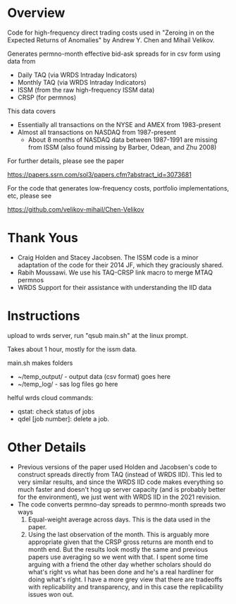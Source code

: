 # Overview
Code for high-frequency direct trading costs used in "Zeroing in on the Expected Returns of Anomalies" by Andrew Y. Chen and Mihail Velikov.

Generates permno-month effective bid-ask spreads for in csv form using data from 
* Daily TAQ (via WRDS Intraday Indicators)
* Monthly TAQ (via WRDS Intraday Indicators)
* ISSM (from the raw high-frequency ISSM data)
* CRSP (for permnos)

This data covers 
* Essentially all transactions on the NYSE and AMEX from 1983-present
* Almost all transactions on NASDAQ from 1987-present
  * About 8 months of NASDAQ data between 1987-1991 are missing from ISSM (also found missing by Barber, Odean, and Zhu 2008)

For further details, please see the paper

https://papers.ssrn.com/sol3/papers.cfm?abstract_id=3073681

For the code that generates low-frequency costs, portfolio implementations, etc, please see

https://github.com/velikov-mihail/Chen-Velikov


# Thank Yous
* Craig Holden and Stacey Jacobsen.  The ISSM code is a minor adaptation of the code for their 2014 JF, which they graciously shared.
* Rabih Moussawi.  We use his TAQ-CRSP link macro to merge MTAQ permnos
* WRDS Support for their assistance with understanding the IID data

# Instructions
upload to wrds server, run "qsub main.sh" at the linux prompt.

Takes about 1 hour, mostly for the issm data.

main.sh makes folders
* ~/temp_output/ - output data (csv format) goes here 
* ~/temp_log/ - sas log files go here	

helful wrds cloud commands:
* qstat: check status of jobs
* qdel [job number]: delete a job.
	
# Other Details
* Previous versions of the paper used Holden and Jacobsen's code to construct spreads directly from TAQ (instead of WRDS IID).  This led to very similar results, and since the WRDS IID code makes everything so much faster and doesn't hog up server capacity (and is probably better for the environment), we just went with WRDS IID in the 2021 revision.
* The code converts permno-day spreads to permno-month spreads two ways
  1. Equal-weight average across days.  This is the data used in the paper.
  2. Using the last observation of the month.  This is arguably more appropriate given that the CRSP gross returns are month end to month end.  But the results look mostly the same and previous papers use averaging so we went with that.  I spent some time arguing with a friend the other day whether scholars should do what's right vs what has been done and he's a real hardliner for doing what's right.  I have a more grey view that there are tradeoffs with replicability and transparency, and in this case the replicability issues won out.  
